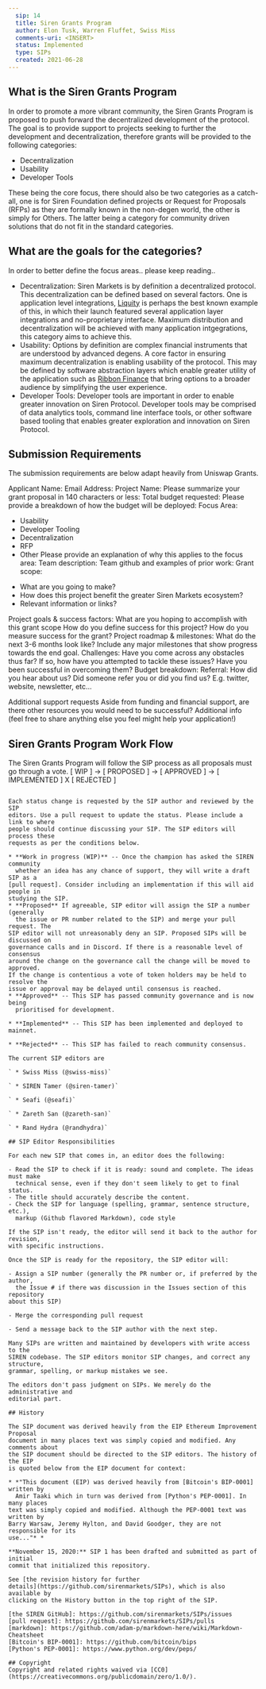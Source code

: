 ```yaml
---
  sip: 14
  title: Siren Grants Program
  author: Elon Tusk, Warren Fluffet, Swiss Miss
  comments-uri: <INSERT>
  status: Implemented
  type: SIPs
  created: 2021-06-28
---
```


## What is the Siren Grants Program

In order to promote a more vibrant community, the Siren Grants Program is proposed to push forward the decentralized development of the protocol. The goal is to provide support to projects seeking to further the development and decentralization, therefore grants will be provided to the following categories:
- Decentralization
- Usability
- Developer Tools

These being the core focus, there should also be two categories as a catch-all, one is for Siren Foundation defined projects or Request for Proposals (RFPs) as they are formally known in the non-degen world, the other is simply for Others. The latter being a category for community driven solutions that do not fit in the standard categories. 

## What are the goals for the categories?

In order to better define the focus areas.. please keep reading..
* Decentralization: Siren Markets is by definition a decentralized protocol. This decentralization can be defined based on several factors. One is application level integrations, [Liquity](https://www.liquity.org) is perhaps the best known example of this, in which their launch featured several application layer integrations and no-proprietary interface. Maximum distribution and decentralization will be achieved with many application intgegrations, this category aims to achieve this.
* Usability: Options by definition are complex financial instruments that are understood by advanced degens. A core factor in ensuring maximum decentralization is enabling usability of the protocol. This may be defined by software abstraction layers which enable greater utility of the application such as [Ribbon Finance](https://www.ribbon.finance) that bring options to a broader audience by simplifying the user experience.
* Developer Tools: Developer tools are important in order to enable greater innovation on Siren Protocol. Developer tools may be comprised of data analytics tools, command line interface tools, or other software based tooling that enables greater exploration and innovation on Siren Protocol.


## Submission Requirements

The submission requirements are below adapt heavily from Uniswap Grants.

Applicant Name: 
Email Address:
Project Name:
Please summarize your grant proposal in 140 characters or less:
Total budget requested:
Please provide a breakdown of how the budget will be deployed:
Focus Area:
* Usability
* Developer Tooling
* Decentralization
* RFP
* Other
Please provide an explanation of why this applies to the focus area:
Team description:
Team github and examples of prior work:
Grant scope:
- What are you going to make?
- How does this project benefit the greater Siren Markets ecosystem?
- Relevant information or links?


Project goals & success factors:
What are you hoping to accomplish with this grant scope How do you define success for this project? How do you measure success for the grant?
Project roadmap & milestones:
What do the next 3-6 months look like? Include any major milestones that show progress towards the end goal.
Challenges:
Have you come across any obstacles thus far? If so, how have you attempted to tackle these issues? Have you been successful in overcoming them? 
Budget breakdown:
Referral:
How did you hear about us? Did someone refer you or did you find us? E.g. twitter, website, newsletter, etc...

Additional support requests 
Aside from funding and financial support, are there other resources you would need to be successful?
Additional info (feel free to share anything else you feel might help your application!) 

## Siren Grants Program Work Flow

The Siren Grants Program will follow the SIP process as all proposals must go through a vote. 
[ WIP ] -> [ PROPOSED ] -> [ APPROVED ] -> [ IMPLEMENTED ] X [ REJECTED ] 
```

Each status change is requested by the SIP author and reviewed by the SIP
editors. Use a pull request to update the status. Please include a link to where
people should continue discussing your SIP. The SIP editors will process these
requests as per the conditions below.

* **Work in progress (WIP)** -- Once the champion has asked the SIREN community
  whether an idea has any chance of support, they will write a draft SIP as a
[pull request]. Consider including an implementation if this will aid people in
studying the SIP.
* **Proposed** If agreeable, SIP editor will assign the SIP a number (generally
  the issue or PR number related to the SIP) and merge your pull request. The
SIP editor will not unreasonably deny an SIP. Proposed SIPs will be discussed on
governance calls and in Discord. If there is a reasonable level of consensus
around the change on the governance call the change will be moved to approved.
If the change is contentious a vote of token holders may be held to resolve the
issue or approval may be delayed until consensus is reached.
* **Approved** -- This SIP has passed community governance and is now being
  prioritised for development.
  
* **Implemented** -- This SIP has been implemented and deployed to mainnet.

* **Rejected** -- This SIP has failed to reach community consensus.

The current SIP editors are

` * Swiss Miss (@swiss-miss)`

` * SIREN Tamer (@siren-tamer)`

` * Seafi (@seafi)`

` * Zareth San (@zareth-san)`

` * Rand Hydra (@randhydra)`

## SIP Editor Responsibilities

For each new SIP that comes in, an editor does the following:

- Read the SIP to check if it is ready: sound and complete. The ideas must make
  technical sense, even if they don't seem likely to get to final status.
- The title should accurately describe the content.
- Check the SIP for language (spelling, grammar, sentence structure, etc.),
  markup (Github flavored Markdown), code style

If the SIP isn't ready, the editor will send it back to the author for revision,
with specific instructions.

Once the SIP is ready for the repository, the SIP editor will:

- Assign a SIP number (generally the PR number or, if preferred by the author,
  the Issue # if there was discussion in the Issues section of this repository
about this SIP)

- Merge the corresponding pull request

- Send a message back to the SIP author with the next step.

Many SIPs are written and maintained by developers with write access to the
SIREN codebase. The SIP editors monitor SIP changes, and correct any structure,
grammar, spelling, or markup mistakes we see.

The editors don't pass judgment on SIPs. We merely do the administrative and
editorial part.

## History

The SIP document was derived heavily from the EIP Ethereum Improvement Proposal
document in many places text was simply copied and modified. Any comments about
the SIP document should be directed to the SIP editors. The history of the EIP
is quoted below from the EIP document for context:

* *"This document (EIP) was derived heavily from [Bitcoin's BIP-0001] written by
  Amir Taaki which in turn was derived from [Python's PEP-0001]. In many places
text was simply copied and modified. Although the PEP-0001 text was written by
Barry Warsaw, Jeremy Hylton, and David Goodger, they are not responsible for its
use..."* *

**November 15, 2020:** SIP 1 has been drafted and submitted as part of initial
commit that initialized this repository.

See [the revision history for further
details](https://github.com/sirenmarkets/SIPs), which is also available by
clicking on the History button in the top right of the SIP.

[the SIREN GitHub]: https://github.com/sirenmarkets/SIPs/issues
[pull request]: https://github.com/sirenmarkets/SIPs/pulls
[markdown]: https://github.com/adam-p/markdown-here/wiki/Markdown-Cheatsheet
[Bitcoin's BIP-0001]: https://github.com/bitcoin/bips
[Python's PEP-0001]: https://www.python.org/dev/peps/

## Copyright
Copyright and related rights waived via [CC0](https://creativecommons.org/publicdomain/zero/1.0/).
